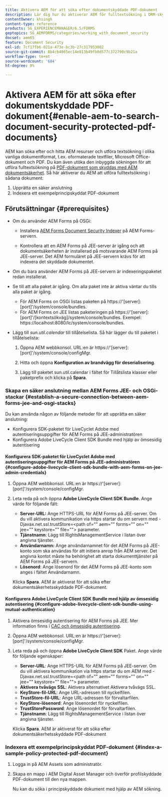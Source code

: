 ```yaml
---
title: Aktivera AEM för att söka efter dokumentskyddade PDF-dokument
description: Lär dig hur du aktiverar AEM för fulltextsökning i DRM-skyddade PDF-dokument.
contentOwner: khsingh
content-type: reference
products: SG_EXPERIENCEMANAGER/6.5/FORMS
geptopics: SG_AEMFORMS/categories/working_with_document_security
docset: aem65
feature: Document Security
exl-id: 7cf17fb6-021a-473e-bc3b-27c317953002
source-git-commit: 8b4cb4065ec14e813b49fb0d577c372790c9b21a
workflow-type: tm+mt
source-wordcount: '684'
ht-degree: 0%

---
```


# Aktivera AEM för att söka efter dokumentskyddade PDF-dokument{#enable-aem-to-search-document-security-protected-pdf-documents}

AEM kan söka efter och hitta AEM resurser och utföra textsökning i olika vanliga dokumentformat, t.ex. oformaterade textfiler, Microsoft Office-dokument och PDF. Du kan även utöka den inbyggda sökningen för att utföra fulltextsökning på [PDF-dokument som skyddas med AEM dokumentsäkerhet](../../forms/using/admin-help/document-security.md). Så här aktiverar du AEM att utföra fulltextsökning i sådana dokument:

1. Upprätta en säker anslutning
1. Indexera ett exempelprincipskyddat PDF-dokument

## Förutsättningar {#prerequisites}

* Om du använder AEM Forms på OSGi:

   * Installera [AEM Forms Document Security Indexer](https://helpx.adobe.com/aem-forms/kb/aem-forms-releases.html) på AEM Forms-servern.

   * Kontrollera att en AEM Forms på JEE-server är igång och att dokumentsäkerheten är installerad på motsvarande AEM Forms på JEE-server. Det AEM formuläret på JEE-servern krävs för att indexera det skyddade dokumentet.

* Om du bara använder AEM Forms på JEE-servern är indexeringspaketet redan installerat.
* Se till att alla paket är igång. Om alla paket inte är aktiva väntar du tills alla paket är igång.

   * För AEM Forms on OSGi listas paketen på https://&#39;[server]:[port]&#39;/system/console/bundles.
   * För AEM Forms on JEE listas paketeringen på https://&#39;[server]:[port]&#39;/[kontextsökväg]/system/console/bundles. Exempel: https://localhost:8080/lc/system/console/bundles.

* Lägg till *sun.util.calendar* till tillåtelselista. Så här lägger du till paketet i tillåtelselista:

   1. Öppna AEM webbkonsol. URL:en är https://&#39;[server]:[port]&#39;/system/console/configMgr.
   1. Hitta och öppna **Konfiguration av brandvägg för deserialisering**.

   1. Lägg till paketet sun.util.calendar i fältet för Tillåtslista klasser eller paketprefix och klicka på **Spara**.

### Skapa en säker anslutning mellan AEM Forms JEE- och OSGi-stackar {#establish-a-secure-connection-between-aem-forms-jee-and-osgi-stacks}

Du kan använda någon av följande metoder för att upprätta en säker anslutning:

* Konfigurera SDK-paketet för LiveCyclet Adobe med autentiseringsuppgifter för AEM Forms på JEE-administratören
* Konfigurera Adobe LiveCycle Client SDK Bundle med hjälp av ömsesidig autentisering

#### Konfigurera SDK-paketet för LiveCyclet Adobe med autentiseringsuppgifter för AEM Forms på JEE-administratören {#configure-adobe-livecycle-client-sdk-bundle-with-aem-forms-on-jee-admin-credentials}

1. Öppna AEM webbkonsol. URL:en är https://&#39;[server]:[port]&#39;/system/console/configMgr.
1. Leta reda på och öppna **Adobe LiveCycle Client SDK Bundle**. Ange värde för följande fält:

   * **Server-URL:** Ange HTTPS-URL för AEM Forms på JEE-server. Om du vill aktivera kommunikation via https startar du om servern med -Djavax.net.ssl.trustStore=&lt;path of=&quot;&quot; aem=&quot;&quot; forms=&quot;&quot; on=&quot;&quot; jee=&quot;&quot; keystore=&quot;&quot; file=&quot;&quot;> parameter.
   * **Tjänstnamn**: Lägg till RightsManagementService i listan över angivna tjänster.
   * **Användarnamn:** Ange användarnamnet för det AEM Forms på JEE-konto som ska användas för att initiera anrop från AEM server. Det angivna kontot måste ha behörighet att starta dokumenttjänster på AEM Forms på JEE-servern.
   * **Lösenord**: Ange lösenord för det AEM Forms på JEE-konto som anges i fältet Användarnamn.

   Klicka **Spara**. AEM är aktiverat för att söka efter dokumentsäkerhetsskyddade PDF-dokument.

#### Konfigurera Adobe LiveCycle Client SDK Bundle med hjälp av ömsesidig autentisering {#configure-adobe-livecycle-client-sdk-bundle-using-mutual-authentication}

1. Aktivera ömsesidig autentisering för AEM Forms på JEE. Mer information finns i [CAC och ömsesidig autentisering](https://helpx.adobe.com/livecycle/kb/cac-mutual-authentication.html).
1. Öppna AEM webbkonsol. URL:en är https://&#39;[server]:[port]&#39;/system/console/configMgr.
1. Leta reda på och öppna **Adobe LiveCycle Client SDK** Paket. Ange värde för följande egenskaper:

   * **Server-URL**: Ange HTTPS-URL för AEM Forms på JEE-server. Om du vill aktivera kommunikation via https startar du om AEM med -Djavax.net.ssl.trustStore=&lt;path of=&quot;&quot; aem=&quot;&quot; forms=&quot;&quot; on=&quot;&quot; jee=&quot;&quot; keystore=&quot;&quot; file=&quot;&quot;> parameter.
   * **Aktivera tvåvägs SSL**: Aktivera alternativet Aktivera tvåvägs SSL.
   * **KeyStore-fil-URL**: Ange URL-adressen till nyckelfilen.
   * **TrustStore-fil-URL**: Ange URL-adressen för förvaltarfilen.
   * **KeyStore-lösenord**: Ange lösenordet för nyckelfilen.
   * **TrustStorePassword**: Ange lösenordet för förvaltarfilen.
   * **Tjänstnamn**: Lägg till RightsManagementService i listan över angivna tjänster.

   Klicka **Spara**. AEM är aktiverat för att söka efter dokumentsäkerhetsskyddade PDF-dokument

### Indexera ett exempelprincipskyddat PDF-dokument {#index-a-sample-policy-protected-pdf-document}

1. Logga in på AEM Assets som administratör.
1. Skapa en mapp i AEM Digital Asset Manager och överför profilskyddade PDF-dokument till den nya mappen.

   Nu kan du söka i principskyddade dokument med hjälp av AEM sökning.

